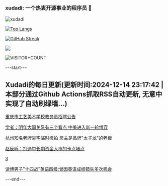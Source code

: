 ### xudadi: 一个热衷开源事业的程序员 👋

![xudadi](https://github-readme-stats-git-masterorgs-github-readme-stats-team.vercel.app/api?username=xudadi)

[![Top Langs](https://github-readme-stats.vercel.app/api/top-langs/?username=xudadi)](https://github.com/anuraghazra/github-readme-stats)

[![GitHub Streak](https://streak-stats.demolab.com?user=xudadi&locale=zh_Hans)](https://git.io/streak-stats)

![](https://raw.githubusercontent.com/xudadi/xudadi/main/assets/github-contribution-grid-snake.svg)

![VISITOR+COUNT](https://komarev.com/ghpvc/?username=xudadi&label=VISITOR+COUNT)


---start---

## Xudadi的每日更新(更新时间:2024-12-14 23:17:42 | 本部分通过Github Actions抓取RSS自动更新, 无意中实现了自动刷绿墙...)

[重庆市工艺美术学校教务员招聘公告](https://www.gongkaoleida.com/article/2230476)

[学者：明年大国关系有三个看点 中美进入新一轮博弈](https://m.163.com/news/article/JJCDMG270514R9OJ.html)

[杭州知名老牌豪宅临时撤拍 房主是品牌"太子龙"的老板](https://m.163.com/news/article/JJC4H34S0530JPVV.html)

[赵辰昕：打通中长期资金入市的卡点堵点](https://m.163.com/news/article/JJCC1ED0000189PS.html)

[3](https://m.163.com/touch/news/sub/domestic)

[读博男子"十四战"英语四级:曾因英语成绩错失多次机会](https://m.163.com/news/article/JJC75R42053469LG.html)

---end---
